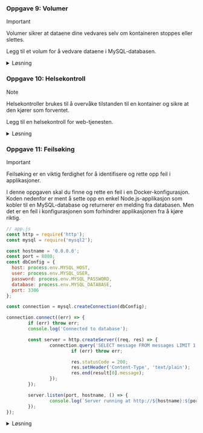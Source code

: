 ### **Oppgave 9: Volumer**

> [!IMPORTANT]  
> Volumer sikrer at dataene dine vedvares selv om kontaineren stoppes eller slettes.

Legg til et volum for å vedvare dataene i MySQL-databasen.

<details><summary>Løsning</summary>

```yaml
version: '3'
services:
  web: 
    build: .
    ports:
      - "8080:8080"
    environment:
      MYSQL_HOST: db
      MYSQL_USER: exampleuser
      MYSQL_PASSWORD: examplepass
      MYSQL_DATABASE: exampledb
    depends_on: 
      db:
        condition: service_healthy
      
  db:
    image: mysql:latest
    environment:
      MYSQL_ROOT_PASSWORD: example
      MYSQL_DATABASE: exampledb
      MYSQL_USER: exampleuser
      MYSQL_PASSWORD: examplepass
    ports: 
      - "3306:3306"
    volumes:
      - mysql-data:/var/lib/mysql
      # - ./init.sql:/docker-entrypoint-initdb.d/init.sql
    healthcheck:
      test: ["CMD-SHELL", "mysqladmin ping -h localhost -u root -pexample"]
      interval: 10s
      timeout: 5s
      retries: 3

volumes:
  mysql-data:
```

**Forklaring:**

1. **Volumer**: Vi legger til et volum for å vedvare dataene i MySQL-databasen. Volumer er en måte å lagre data utenfor kontainerens filsystem, slik at dataene ikke går tapt når kontaineren stoppes eller slettes.
2. **Oppdatere `docker-compose.yml`**: Vi oppdaterer `docker-compose.yml` filen til å inkludere volumet. Dette sikrer at dataene i MySQL-databasen vedvares mellom kontainerkjøringer.

</details>

### **Oppgave 10: Helsekontroll**

> [!NOTE]  
> Helsekontroller brukes til å overvåke tilstanden til en kontainer og sikre at den kjører som forventet.

Legg til en helsekontroll for web-tjenesten.

<details><summary>Løsning</summary>

```yaml
version: '3'
services:
    web: 
        build: .
        ports:
            - "8080:8080"
        environment:
            MYSQL_HOST: db
            MYSQL_USER: exampleuser
            MYSQL_PASSWORD: examplepass
            MYSQL_DATABASE: exampledb
        depends_on: 
            db:
                condition: service_healthy
        deploy:
            replicas: 3
        healthcheck:
            test: ["CMD", "curl", "-f", "http://localhost:8080"]
            interval: 30s
            timeout: 10s
            retries: 3
            
    db:
        image: mysql:latest
        environment:
            MYSQL_ROOT_PASSWORD: example
        ports: 
            - "3306:3306"
        volumes:
            - mysql-data:/var/lib/mysql
        healthcheck:
            test: ["CMD-SHELL", "mysqladmin ping -h localhost -u root -pexample"]
            interval: 10s
            timeout: 5s
            retries: 3

volumes:
    mysql-data:
```

**Forklaring:**

1. **Helsekontroll**: Vi legger til en helsekontroll for web-tjenesten ved hjelp av `healthcheck`-direktivet. Helsekontroller brukes til å overvåke tilstanden til en kontainer og sikre at den kjører som forventet.
2. **Oppdatere `docker-compose.yml`**: Vi oppdaterer `docker-compose.yml` filen til å inkludere helsekontrollen. Dette sikrer at tjenesten overvåkes og eventuelt restartes hvis den ikke fungerer som den skal.

</details>

### **Oppgave 11: Feilsøking**

> [!IMPORTANT]  
> Feilsøking er en viktig ferdighet for å identifisere og rette opp feil i applikasjoner.

I denne oppgaven skal du finne og rette en feil i en Docker-konfigurasjon. Koden nedenfor er ment å sette opp en enkel Node.js-applikasjon som kobler til en MySQL-database og returnerer en melding fra databasen. Men det er en feil i konfigurasjonen som forhindrer applikasjonen fra å kjøre riktig.

```javascript
// app.js
const http = require('http');
const mysql = require('mysql2');

const hostname = '0.0.0.0';
const port = 8080;
const dbConfig = {
  host: process.env.MYSQL_HOST,
  user: process.env.MYSQL_USER,
  password: process.env.MYSQL_PASSWORD,
  database: process.env.MYSQL_DATABASE,
  port: 3306
};

const connection = mysql.createConnection(dbConfig);

connection.connect((err) => {
        if (err) throw err;
        console.log('Connected to database');

        const server = http.createServer((req, res) => {
                connection.query('SELECT message FROM messages LIMIT 1', (err, result) => {
                        if (err) throw err;

                        res.statusCode = 200;
                        res.setHeader('Content-Type', 'text/plain');
                        res.end(result[0].message);
                });
        });

        server.listen(port, hostname, () => {
                console.log(`Server running at http://${hostname}:${port}/`);
        });
});
```

<details><summary>Løsning</summary>

Feilen i konfigurasjonen ligger i at databasen ikke inneholder `messages`-tabellen ved oppstart. For å rette opp dette, kan vi legge til et skript som initialiserer databasen, samt legger inn en melding.

```javascript
// init-db.js
const mysql = require('mysql2');

const dbConfig = {
  host: process.env.MYSQL_HOST,
  user: process.env.MYSQL_USER,
  password: process.env.MYSQL_PASSWORD,
  database: process.env.MYSQL_DATABASE,
  port: 3306
};

const connection = mysql.createConnection(dbConfig);

connection.connect((err) => {
        if (err) throw err;
        console.log('Connected to database');

        const createTableQuery = `
                CREATE TABLE IF NOT EXISTS messages (
                        id INT AUTO_INCREMENT PRIMARY KEY,
                        message VARCHAR(255) NOT NULL
                )
        `;

        connection.query(createTableQuery, (err, result) => {
                if (err) throw err;

                const insertMessageQuery = `
                        INSERT INTO messages (message)
                        VALUES ('Hello from MySQL')
                `;

                connection.query(insertMessageQuery, (err, result) => {
                        if (err) throw err;
                        console.log('Database initialized');
                        connection.end();
                });
        });
});
```

Oppdater `docker-compose.yml` til å kjøre initialiseringsskriptet før applikasjonen starter.

```yaml
version: '3'
services:
  web: 
    build: .
    ports:
      - "8080:8080"
    environment:
      MYSQL_HOST: db
      MYSQL_USER: exampleuser
      MYSQL_PASSWORD: examplepass
      MYSQL_DATABASE: exampledb
    healthcheck:
      test: ["CMD-SHELL", "curl -f http://localhost:8080/nonex || exit 1"]
      interval: 30s
      timeout: 10s
      retries: 3
    depends_on: 
      db:
        condition: service_healthy
    command: ["sh", "-c", "node init-db.js && node app.js"]
    
      
  db:
    image: mysql:latest
    environment:
      MYSQL_ROOT_PASSWORD: example
      MYSQL_DATABASE: exampledb
      MYSQL_USER: exampleuser
      MYSQL_PASSWORD: examplepass
    ports: 
      - "3306:3306"
    volumes:
      - mysql-data:/var/lib/mysql
      # - ./init.sql:/docker-entrypoint-initdb.d/init.sql
    healthcheck:
      test: ["CMD-SHELL", "mysqladmin ping -h localhost -u root -pexample"]
      interval: 10s
      timeout: 5s
      retries: 3

volumes:
  mysql-data:
```

Nå vil databasen bli initialisert med en melding før applikasjonen starter, og applikasjonen vil kunne returnere meldingen fra databasen.

**Forklaring:**

1. **Feilsøking**: Identifiser og rett opp feilen i konfigurasjonen. Feilsøking er en viktig ferdighet for å identifisere og rette opp feil i applikasjoner.
2. **Oppdatere applikasjonen**: Sørg for at applikasjonen kjører riktig ved å rette opp feilen i konfigurasjonen.


</details>
